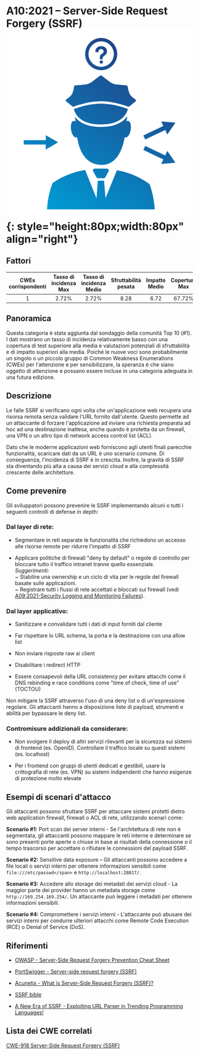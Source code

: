 # A10:2021 – Server-Side Request Forgery (SSRF)    ![icon](OWASP%20Top%2010/Top10/2021/docs/assets/TOP_10_Icons_Final_SSRF.png){: style="height:80px;width:80px" align="right"}

## Fattori

| CWEs corrispondenti | Tasso di incidenza Max | Tasso di incidenza Medio | Sfruttabilità pesata | Impatto Medio | Copertura Max | Copertura media | Occorrenze Totali | CVE Totali |
|:-------------:|:--------------------:|:--------------------:|:--------------:|:--------------:|:----------------------:|:---------------------:|:-------------------:|:------------:|
| 1           | 2.72%              | 2.72%              | 8.28                 | 6.72                | 67.72%       | 67.72%       | 9,503             | 385        |

## Panoramica

Questa categoria è stata aggiunta dal sondaggio della comunità Top 10 (#1). I dati mostrano un
tasso di incidenza relativamente basso con una copertura di test superiore alla media e
valutazioni potenziali di sfruttabilità e di impatto superiori alla media. Poiché le nuove voci sono
probabilmente un singolo o un piccolo gruppo di Common Weakness Enumerations (CWEs)
per l'attenzione e per sensibilizzare, la speranza è che siano oggetto di attenzione e possano essere incluse
in una categoria adeguata in una futura edizione.

## Descrizione 

Le falle SSRF si verificano ogni volta che un'applicazione web recupera una risorsa remota
senza validare l'URL fornito dall'utente. Questo permette ad un attaccante
di forzare l'applicazione ad inviare una richiesta preparata ad hoc ad una destinazione inattesa, 
anche quando è protetta da un firewall, una VPN o un altro tipo di
network access control list (ACL).

Dato che le moderne applicazioni web forniscono agli utenti finali parecchie funzionalità,
scaricare dati da un URL è uno scenario comune. Di conseguenza, l'incidenza di
SSRF è in crescita. Inoltre, la gravità di SSRF sta diventando più alta a causa dei
servizi cloud e alla complessità crescente delle architetture.

## Come prevenire

Gli sviluppatori possono prevenire le SSRF implementando alcuni o tutti i seguenti
controlli di defense in depth:

### **Dal layer di rete:**

-   Segmentare in reti separate le funzionalità che richiedono un accesso alle risorse remote per
    ridurre l'impatto di SSRF

-   Applicare politiche di firewall "deny by default" o regole di controllo
    per bloccare tutto il traffico intranet tranne quello essenziale.<br/> 
    *Suggerimenti:*<br> 
    ~ Stabilire una ownership e un ciclo di vita per le regole del firewall basate sulle applicazioni.<br/>
    ~ Registrare tutti i flussi di rete accettati *e* bloccati sui firewall
    (vedi [A09:2021-Security Logging and Monitoring Failures](OWASP%20Top%2010/Top10/2021/docs/A09_2021-Security_Logging_and_Monitoring_Failures.md)).
    
### **Dal layer applicativo:**

-   Sanitizzare e convalidare tutti i dati di input forniti dal cliente

-   Far rispettare lo URL schema, la porta e la destinazione con una allow list

-   Non inviare risposte raw ai client

-   Disabilitare i redirect HTTP 

-   Essere consapevoli della URL consistency per evitare attacchi come il DNS
    rebinding e race conditions come "time of check, time of use" (TOCTOU)

Non mitigare la SSRF attraverso l'uso di una deny list o di un'espressione regolare.
Gli attaccanti hanno a disposizione liste di payload, strumenti e abilità per bypassare le deny list.

### **Contromisure addizionali da considerare:**
    
-   Non svolgere il deploy di altri servizi rilevanti per la sicurezza sui sistemi di frontend (es. OpenID). 
    Controllare il traffico locale su questi sistemi (es. localhost)
    
-   Per i frontend con gruppi di utenti dedicati e gestibili, usare la crittografia di rete (es. VPN)
    su sistemi indipendenti che hanno esigenze di protezione molto elevate 

## Esempi di scenari d'attacco

Gli attaccanti possono sfruttare SSRF per attaccare sistemi protetti dietro web
application firewall, firewall o ACL di rete, utilizzando scenari come:

**Scenario #1:** Port scan dei server interni - Se l'architettura di rete
non è segmentata, gli attaccanti possono mappare le reti interne e determinare se
sono presenti porte aperte o chiuse in base ai risultati della connessione o
il tempo trascorso per accettare o rifiutare le connessioni del payload SSRF.

**Scenario #2:** Sensitive data exposure – Gli attaccanti possono accedere a file locali 
o servizi interni per ottenere informazioni sensibili 
come `file:///etc/passwd</span>` e `http://localhost:28017/`.

**Scenario #3:** Accedere allo storage dei metadati dei servizi cloud - La maggior parte dei
provider hanno un metadata storage come `http://169.254.169.254/`. Un
attaccante può leggere i metadati per ottenere informazioni sensibili.

**Scenario #4:** Compromettere i servizi interni - L'attaccante può abusare dei
servizi interni per condurre ulteriori attacchi come Remote Code
Execution (RCE) o Denial of Service (DoS).

## Riferimenti

-   [OWASP - Server-Side Request Forgery Prevention Cheat
    Sheet](https://cheatsheetseries.owasp.org/cheatsheets/Server_Side_Request_Forgery_Prevention_Cheat_Sheet.html)

-   [PortSwigger - Server-side request forgery
    (SSRF)](https://portswigger.net/web-security/ssrf)

-   [Acunetix - What is Server-Side Request Forgery
    (SSRF)?](https://www.acunetix.com/blog/articles/server-side-request-forgery-vulnerability/)

-   [SSRF
    bible](https://cheatsheetseries.owasp.org/assets/Server_Side_Request_Forgery_Prevention_Cheat_Sheet_SSRF_Bible.pdf)

-   [A New Era of SSRF - Exploiting URL Parser in Trending Programming
    Languages!](https://www.blackhat.com/docs/us-17/thursday/us-17-Tsai-A-New-Era-Of-SSRF-Exploiting-URL-Parser-In-Trending-Programming-Languages.pdf)

## Lista dei CWE correlati

[CWE-918 Server-Side Request Forgery (SSRF)](https://cwe.mitre.org/data/definitions/918.html)
